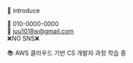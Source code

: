 🙌 introduce

📱 010-0000-0000 <br>
📧 juu1018w@gmail.com <br>
❌NO SNS❌

:books: AWS 클라우드 기반 CS 개발자 과정 학습 중
